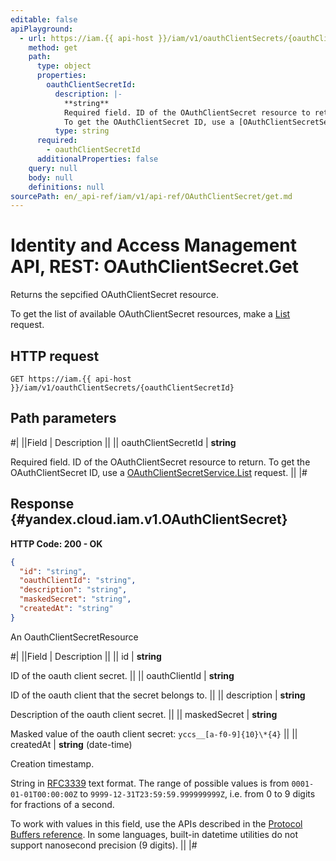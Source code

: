 ```yaml
---
editable: false
apiPlayground:
  - url: https://iam.{{ api-host }}/iam/v1/oauthClientSecrets/{oauthClientSecretId}
    method: get
    path:
      type: object
      properties:
        oauthClientSecretId:
          description: |-
            **string**
            Required field. ID of the OAuthClientSecret resource to return.
            To get the OAuthClientSecret ID, use a [OAuthClientSecretService.List](/docs/iam/api-ref/OAuthClientSecret/list#List) request.
          type: string
      required:
        - oauthClientSecretId
      additionalProperties: false
    query: null
    body: null
    definitions: null
sourcePath: en/_api-ref/iam/v1/api-ref/OAuthClientSecret/get.md
---
```


# Identity and Access Management API, REST: OAuthClientSecret.Get

Returns the sepcified OAuthClientSecret resource.

To get the list of available OAuthClientSecret resources, make a [List](/docs/iam/api-ref/OAuthClientSecret/list#List) request.

## HTTP request

```
GET https://iam.{{ api-host }}/iam/v1/oauthClientSecrets/{oauthClientSecretId}
```

## Path parameters

#|
||Field | Description ||
|| oauthClientSecretId | **string**

Required field. ID of the OAuthClientSecret resource to return.
To get the OAuthClientSecret ID, use a [OAuthClientSecretService.List](/docs/iam/api-ref/OAuthClientSecret/list#List) request. ||
|#

## Response {#yandex.cloud.iam.v1.OAuthClientSecret}

**HTTP Code: 200 - OK**

```json
{
  "id": "string",
  "oauthClientId": "string",
  "description": "string",
  "maskedSecret": "string",
  "createdAt": "string"
}
```

An OauthClientSecretResource

#|
||Field | Description ||
|| id | **string**

ID of the oauth client secret. ||
|| oauthClientId | **string**

ID of the oauth client that the secret belongs to. ||
|| description | **string**

Description of the oauth client secret. ||
|| maskedSecret | **string**

Masked value of the oauth client secret: `yccs__[a-f0-9]{10}\*{4}` ||
|| createdAt | **string** (date-time)

Creation timestamp.

String in [RFC3339](https://www.ietf.org/rfc/rfc3339.txt) text format. The range of possible values is from
`0001-01-01T00:00:00Z` to `9999-12-31T23:59:59.999999999Z`, i.e. from 0 to 9 digits for fractions of a second.

To work with values in this field, use the APIs described in the
[Protocol Buffers reference](https://developers.google.com/protocol-buffers/docs/reference/overview).
In some languages, built-in datetime utilities do not support nanosecond precision (9 digits). ||
|#